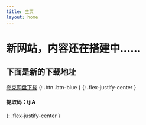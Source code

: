 ```yaml
---
title: 主页
layout: home
---
```


# 新网站，内容还在搭建中……

## 下面是新的下载地址

[夸克网盘下载](https://pan.quark.cn/s/9f855b359a1e)
{: .btn .btn-blue }
{: .flex-justify-center }

#### 提取码：tjiA
{: .flex-justify-center }
